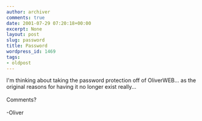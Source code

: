 ```yaml
---
author: archiver
comments: true
date: 2001-07-29 07:20:18+00:00
excerpt: None
layout: post
slug: password
title: Password
wordpress_id: 1469
tags:
- oldpost
---
```


I'm thinking about taking the password protection off of OliverWEB... as the original reasons for having it no longer exist really...<br /><br />Comments?<br /><br />-Oliver
